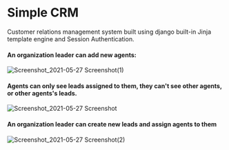 # Simple CRM
Customer relations management system built using django built-in Jinja template engine and Session Authentication. 

#### An organization leader can add new agents:

![Screenshot_2021-05-27 Screenshot(1)](https://user-images.githubusercontent.com/25168308/119768211-163a4e80-beda-11eb-9796-f1b748ad5719.png)

#### Agents can only see leads assigned to them, they can't see other agents, or other agents's leads.

![Screenshot_2021-05-27 Screenshot](https://user-images.githubusercontent.com/25168308/119768218-18041200-beda-11eb-9794-b235ffdeda4e.png)

#### An organization leader can create new leads and assign agents to them

![Screenshot_2021-05-27 Screenshot(2)](https://user-images.githubusercontent.com/25168308/119768207-15092180-beda-11eb-8509-787989123f19.png)
